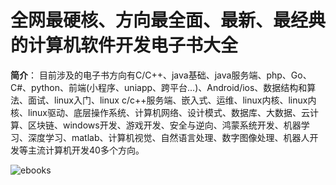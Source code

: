 # 全网最硬核、方向最全面、最新、最经典的计算机软件开发电子书大全
**简介**： 
目前涉及的电子书方向有C/C++、java基础、java服务端、php、Go、C#、python、前端(小程序、uniapp、跨平台...)、Android/ios、数据结构和算法、面试、linux入门、linux c/c++服务端、嵌入式、运维、linux内核、linux内核、linux驱动、底层操作系统、计算机网络、设计模式、数据库、大数据、云计算、区块链、windows开发、游戏开发、安全与逆向、鸿蒙系统开发、机器学习、深度学习、matlab、计算机视觉、自然语言处理、数字图像处理、机器人开发等主流计算机开发40多个方向。


![ebooks](https://user-images.githubusercontent.com/14906970/143410747-c7663cba-4441-4561-bfe5-d57322aa2ebe.png)
